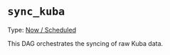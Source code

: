 # `sync_kuba`

Type: [Now / Scheduled](https://docs.calitp.org/data-infra/airflow/dags-maintenance.html)

This DAG orchestrates the syncing of raw Kuba data.
